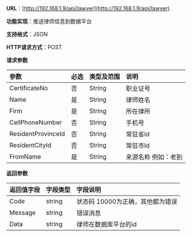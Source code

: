 

**URL**：[http://192.168.1.9/api/lawyer](http://192.168.1.9/api/lawyer)

**功能实现**：推送律师信息到数据平台

**支持格式**：JSON

**HTTP请求方式**：POST

**请求参数**

| **参数** | **必选** | **类型及范围** | **说明** |
| :--- | :--- | :--- | :--- |
| CertificateNo | 否 | String | 职业证号 |
| Name | 是 | String | 律师姓名 |
| Firm | 是 | String | 所在律所 |
| CellPhoneNumber | 否 | String | 手机号 |
| ResidentProvinceId | 否 | String | 常驻省Id |
| ResidentCityId | 否 | String | 常驻市Id |
| FromName | 是 | String | 来源名称 例如：老到 |

**返回参数**

| **返回值字段** | **字段类型** | **字段说明** |
| :--- | :--- | :--- |
| Code | string | 状态码 10000为正确，其他都为错误 |
| Message | string | 错误消息 |
| Data | string | 律师在数据库平台的id |



